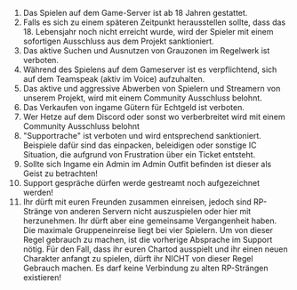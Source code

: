 1.  Das Spielen auf dem Game-Server ist ab 18 Jahren gestattet.
2.  Falls es sich zu einem späteren Zeitpunkt herausstellen sollte, dass das 18. Lebensjahr noch nicht erreicht wurde, wird der Spieler mit einem sofortigen Ausschluss aus dem Projekt sanktioniert.
3.  Das aktive Suchen und Ausnutzen von Grauzonen im Regelwerk ist verboten.
4.  Während des Spielens auf dem Gameserver ist es verpflichtend, sich auf dem Teamspeak (aktiv im Voice) aufzuhalten.
5.  Das aktive und aggressive Abwerben von Spielern und Streamern von unserem Projekt, wird mit einem Community Ausschluss belohnt.
6.  Das Verkaufen von ingame Gütern für Echtgeld ist verboten.
7.  Wer Hetze auf dem Discord oder sonst wo verberbreitet wird mit einem Community Ausschluss belohnt
8.  "Supportrache" ist verboten und wird entsprechend sanktioniert. Beispiele dafür sind das einpacken, beleidigen oder sonstige IC Situation, die aufgrund von Frustration über ein Ticket entsteht.
9.  Sollte sich Ingame ein Admin im Admin Outfit befinden ist dieser als Geist zu betrachten!
10.  Support gespräche dürfen werde gestreamt noch aufgezeichnet werden!
11.  Ihr dürft mit euren Freunden zusammen einreisen, jedoch sind RP-Stränge von anderen Servern nicht auszuspielen oder hier mit herzunehmen. Ihr dürft aber eine gemeinsame Vergangenheit haben. Die maximale Gruppeneinreise liegt bei vier Spielern. Um von dieser Regel gebrauch zu machen, ist die vorherige Absprache im Support nötig. Für den Fall, dass ihr euren Chartod ausspielt und ihr einen neuen Charakter anfangt zu spielen, dürft ihr NICHT von dieser Regel Gebrauch machen. Es darf keine Verbindung zu alten RP-Strängen existieren!